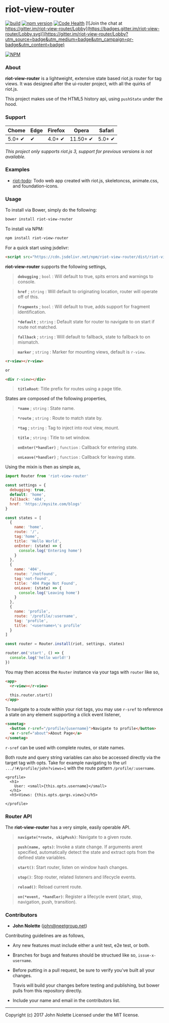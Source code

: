 # **riot-view-router**

[![build](https://travis-ci.org/neetjn/riot-view-router.svg?branch=master)](https://travis-ci.org/neetjn/riot-view-router/)
[![npm version](https://badge.fury.io/js/riot-view-router.svg)](https://badge.fury.io/js/riot-view-router)
[![Code Health](https://landscape.io/github/neetjn/riot-view-router/master/landscape.svg?style=flat)](https://landscape.io/github/neetjn/riot-view-router/master)
[![Join the chat at https://gitter.im/riot-view-router/Lobby](https://badges.gitter.im/riot-view-router/Lobby.svg)](https://gitter.im/riot-view-router/Lobby?utm_source=badge&utm_medium=badge&utm_campaign=pr-badge&utm_content=badge)

[![NPM](https://nodei.co/npm/riot-view-router.png)](https://nodei.co/npm/riot-view-router/)

### About

**riot-view-router** is a lightweight, extensive state based riot.js router for tag views. It was designed after the ui-router project, with all the quirks of riot.js.

This project makes use of the HTML5 history api, using `pushState` under the hood.

### Support

| Chome  | Edge | Firefox | Opera    | Safari |
|--------|------|---------|----------|--------|
| 5.0+ ✔ |  ✔   | 4.0+ ✔  | 11.50+ ✔ | 5.0+ ✔ |

*This project only supports riot.js 3, support for previous versions is not available.*

### Examples

* [riot-todo](https://github.com/neetjn/riot-todo): Todo web app created with riot.js, skeletoncss, animate.css, and foundation-icons. 

### Usage

To install via Bower, simply do the following:
```sh
bower install riot-view-router
```
To install via NPM:
```sh
npm install riot-view-router
```
For a quick start using jsdelivr:
```html
<script src="https://cdn.jsdelivr.net/npm/riot-view-router/dist/riot-view-router.min.js"></script>
```

**riot-view-router** supports the following settings,

> **`debugging`** ; `bool` : Will default to true, spits errors and warnings to console.

> **`href`** ; `string` : Will default to originating location, router will operate off of this.

> **`fragments`** ; `bool` : Will default to true, adds support for fragment identification.

> **`*default`** ; `string` : Default state for router to navigate to on start if route not matched.

> **`fallback`** ; `string` : Will default to fallback, state to fallback to on mismatch.

> **`marker`** ; `string` : Marker for mounting views, default is `r-view`.

```html
<r-view></r-view>

or

<div r-view></div>
```

> **`titleRoot`**: Title prefix for routes using a page title. 

States are composed of the following properties,

> **`*name`** ; `string` : State name.

> **`*route`** ; `string` : Route to match state by.

> **`*tag`** ; `string` : Tag to inject into rout view, mount.

> **`title`** ; `string` : Title to set window.

> **`onEnter(*handler)`** ; `function` : Callback for entering state.

> **`onLeave(*handler)`** ; `function` : Callback for leaving state.

Using the mixin is then as simple as,

```js
import Router from 'riot-view-router'

const settings = {
  debugging: true,
  default: 'home',
  fallback: '404',
  href: 'https://mysite.com/blogs'
}

const states = [
  {
    name: 'home',
    route: '/',
    tag:'home',
    title: 'Hello World',
    onEnter: (state) => {
      console.log('Entering home')
    }
  },
  {
    name: '404',
    route: '/notfound',
    tag:'not-found',
    title: '404 Page Not Found',
    onLeave: (state) => {
      console.log('Leaving home')
    }
  },
  {
    name: 'profile',
    route: '/profile/:username',
    tag: 'profile',
    title: '<username>\'s profile'
  }
]

const router = Router.install(riot, settings, states)

router.on('start', () => {
  console.log('hello world!')
})
```

You may then access the `Router` instance via your tags with `router` like so,

```html
<app>
  <r-view></r-view>

  this.router.start()
</app>
```

To navigate to a route within your riot tags, you may use `r-sref` to reference a state on any element supporting a click event listener,

```html
<sometag>
  <button r-sref="/profile/{username}">Navigate to profile</button>
  <a r-sref="about">About Page</a>
</sometag>
```

`r-sref` can be used with complete routes, or state names.

Both route and query string variables can also be accessed directly via the target tag with opts. Take for example navigating to the url `.../!#/profile/john?views=1` with the route pattern `/profile/:username`.

```
<profile>
  <h1>
    User: <small>{this.opts.username}</small>
  </h1>
  <h5>Views: {this.opts.qargs.views}</h5>

</profile>
```

### Router API

The **riot-view-router** has a very simple, easily operable API.

> **`navigate(*route, skipPush)`**: Navigate to a given route.

> **`push(name, opts)`**: Invoke a state change. If arguments arent specified, automatically detect the state and extract opts from the defined state variables.

> **`start()`**: Start router, listen on window hash   changes.

> **`stop()`**: Stop router, related listeners and lifecycle events.

> **`reload()`**: Reload current route.

> **`on(*event, *handler)`**: Register a lifecycle event (start, stop, navigation, push, transition).

### Contributors

* **John Nolette** (john@neetgroup.net)

Contributing guidelines are as follows,

* Any new features must include either a unit test, e2e test, or both.
* Branches for bugs and features should be structued like so, `issue-x-username`.
* Before putting in a pull request, be sure to verify you've built all your changes.
  
  Travis will build your changes before testing and publishing, but bower pulls from this repository directly.

* Include your name and email in the contributors list.

---
Copyright (c) 2017 John Nolette Licensed under the MIT license.
